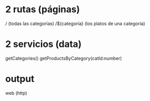 # 2 rutas (páginas)

/ (todas las categorías)
/${categoría} (los platos de una categoría)

# 2 servicios (data)

getCategories()
getProductsByCategory(catId:number)

# output

web (http)
